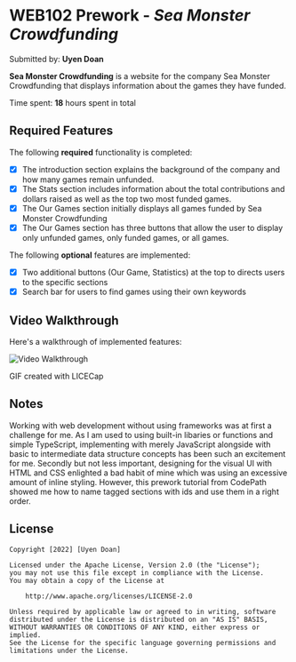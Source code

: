 # WEB102 Prework - *Sea Monster Crowdfunding*

Submitted by: **Uyen Doan**

**Sea Monster Crowdfunding** is a website for the company Sea Monster Crowdfunding that displays information about the games they have funded.

Time spent: **18** hours spent in total

## Required Features

The following **required** functionality is completed:

* [X] The introduction section explains the background of the company and how many games remain unfunded.
* [X] The Stats section includes information about the total contributions and dollars raised as well as the top two most funded games.
* [X] The Our Games section initially displays all games funded by Sea Monster Crowdfunding
* [X] The Our Games section has three buttons that allow the user to display only unfunded games, only funded games, or all games.

The following **optional** features are implemented:

* [X] Two additional buttons (Our Game, Statistics) at the top to directs users to the specific sections
* [X] Search bar for users to find games using their own keywords

## Video Walkthrough

Here's a walkthrough of implemented features:

<img src='prework-walkthrough.gif' title='Video Walkthrough' width='' alt='Video Walkthrough' />

<!-- Replace this with whatever GIF tool you used! -->
GIF created with LICECap
<!-- Recommended tools:
[Kap](https://getkap.co/) for macOS
[ScreenToGif](https://www.screentogif.com/) for Windows
[peek](https://github.com/phw/peek) for Linux. -->

## Notes

Working with web development without using frameworks was at first a challenge for me. As I am used to using built-in libaries or functions and simple TypeScript, implementing with merely JavaScript alongside with basic to intermediate data structure concepts has been such an excitement for me. Secondly but not less important, designing for the visual UI with HTML and CSS enlighted a bad habit of mine which was using an excessive amount of inline styling. However, this prework tutorial from CodePath showed me how to name tagged sections with ids and use them in a right order.

## License

    Copyright [2022] [Uyen Doan]

    Licensed under the Apache License, Version 2.0 (the "License");
    you may not use this file except in compliance with the License.
    You may obtain a copy of the License at

        http://www.apache.org/licenses/LICENSE-2.0

    Unless required by applicable law or agreed to in writing, software
    distributed under the License is distributed on an "AS IS" BASIS,
    WITHOUT WARRANTIES OR CONDITIONS OF ANY KIND, either express or implied.
    See the License for the specific language governing permissions and
    limitations under the License.
